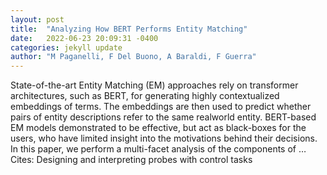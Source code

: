 ```yaml
---
layout: post
title:  "Analyzing How BERT Performs Entity Matching"
date:   2022-06-23 20:09:31 -0400
categories: jekyll update
author: "M Paganelli, F Del Buono, A Baraldi, F Guerra"
---
```

State-of-the-art Entity Matching (EM) approaches rely on transformer architectures, such as BERT, for generating highly contextualized embeddings of terms. The embeddings are then used to predict whether pairs of entity descriptions refer to the same realworld entity. BERT-based EM models demonstrated to be effective, but act as black-boxes for the users, who have limited insight into the motivations behind their decisions. In this paper, we perform a multi-facet analysis of the components of …
Cites: ‪Designing and interpreting probes with control tasks‬  